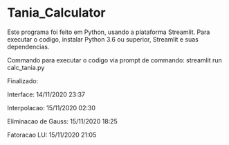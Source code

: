 # Tania_Calculator
Este programa foi feito em Python, usando a plataforma Streamlit. Para executar o codigo, instalar Python 3.6 ou superior, Streamlit e suas dependencias.

Commando para executar o codigo via prompt de commando: streamlit run calc_tania.py


Finalizado:

Interface: 14/11/2020 23:37

Interpolacao: 15/11/2020 02:30

Eliminacao de Gauss: 15/11/2020 18:25

Fatoracao LU: 15/11/2020 21:05